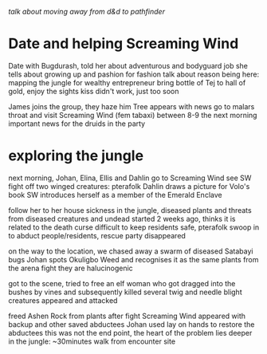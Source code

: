 _talk about moving away from d&d to pathfinder_

# Date and helping Screaming Wind

Date with Bugdurash, told her about adventurous and bodyguard job
she tells about growing up and pashion for fashion
talk about reason being here: mapping the jungle for wealthy entrepreneur
bring bottle of Tej to hall of gold, enjoy the sights
kiss didn't work, just too soon

James joins the group, they haze him
Tree appears with news
go to malars throat and visit Screaming Wind (fem tabaxi) between 8-9 the next morning
important news for the druids in the party

# exploring the jungle

next morning, Johan, Elina, Ellis and Dahlin go to Screaming Wind
see SW fight off two winged creatures: pterafolk
Dahlin draws a picture for Volo's book
SW introduces herself as a member of the Emerald Enclave

follow her to her house
sickness in the jungle, diseased plants and threats from diseased creatures and undead
started 2 weeks ago, thinks it is related to the death curse
difficult to keep residents safe, pterafolk swoop in to abduct people/residents, rescue party disappeared

on the way to the location, we chased away a swarm of diseased Satabayi bugs
Johan spots Okuligbo Weed and recognises it as the same plants from the arena fight
they are halucinogenic

got to the scene, tried to free an elf woman who got dragged into the bushes by vines and subsequently killed
several twig and needle blight creatures appeared and attacked

freed Ashen Rock from plants after fight
Screaming Wind appeared with backup and other saved abductees
Johan used lay on hands to restore the abductees
this was not the end point, the heart of the problem lies deeper in the jungle: ~30minutes walk from encounter site